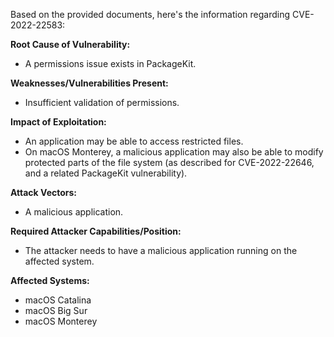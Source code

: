 Based on the provided documents, here's the information regarding CVE-2022-22583:

**Root Cause of Vulnerability:**
- A permissions issue exists in PackageKit.

**Weaknesses/Vulnerabilities Present:**
- Insufficient validation of permissions.

**Impact of Exploitation:**
- An application may be able to access restricted files.
- On macOS Monterey, a malicious application may also be able to modify protected parts of the file system (as described for CVE-2022-22646, and a related PackageKit vulnerability).

**Attack Vectors:**
- A malicious application.

**Required Attacker Capabilities/Position:**
- The attacker needs to have a malicious application running on the affected system.

**Affected Systems:**
- macOS Catalina
- macOS Big Sur
- macOS Monterey